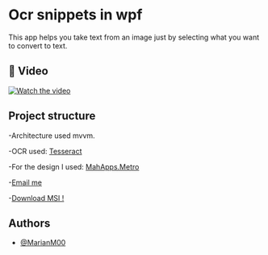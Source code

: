 # Ocr snippets in wpf

This app helps you take text from an image just by selecting what you want to convert to text.


## 🍿 Video

[![Watch the video](https://img.youtube.com/vi/NnxWyDWD6cE/maxresdefault.jpg)](https://www.youtube.com/watch?v=lcGGc6KDM8g)


## Project structure

-Architecture used mvvm. 

-OCR used: [Tesseract](https://github.com/tesseract-ocr/tesseract)

-For the design I used: [MahApps.Metro](https://mahapps.com/) 

-[Email me](mailto:mariantech99@gmail.com)

-[Download MSI !](https://mega.nz/file/flsnlRKA#aoDrLpHYKa6Q0xqyBVzhGgvSvLWkoCzJ4dViK59_o3U)
## Authors

- [@MarianM00](https://github.com/MarianM00?tab=repositories)
